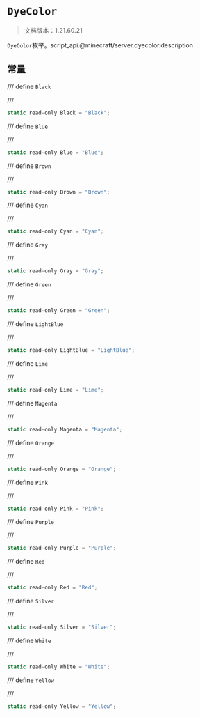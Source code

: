 # `DyeColor`

> 文档版本：1.21.60.21

`DyeColor`枚举。script_api.@minecraft/server.dyecolor.description

## 常量

/// define
`Black`


///

```js
static read-only Black = "Black";
```


/// define
`Blue`


///

```js
static read-only Blue = "Blue";
```


/// define
`Brown`


///

```js
static read-only Brown = "Brown";
```


/// define
`Cyan`


///

```js
static read-only Cyan = "Cyan";
```


/// define
`Gray`


///

```js
static read-only Gray = "Gray";
```


/// define
`Green`


///

```js
static read-only Green = "Green";
```


/// define
`LightBlue`


///

```js
static read-only LightBlue = "LightBlue";
```


/// define
`Lime`


///

```js
static read-only Lime = "Lime";
```


/// define
`Magenta`


///

```js
static read-only Magenta = "Magenta";
```


/// define
`Orange`


///

```js
static read-only Orange = "Orange";
```


/// define
`Pink`


///

```js
static read-only Pink = "Pink";
```


/// define
`Purple`


///

```js
static read-only Purple = "Purple";
```


/// define
`Red`


///

```js
static read-only Red = "Red";
```


/// define
`Silver`


///

```js
static read-only Silver = "Silver";
```


/// define
`White`


///

```js
static read-only White = "White";
```


/// define
`Yellow`


///

```js
static read-only Yellow = "Yellow";
```

